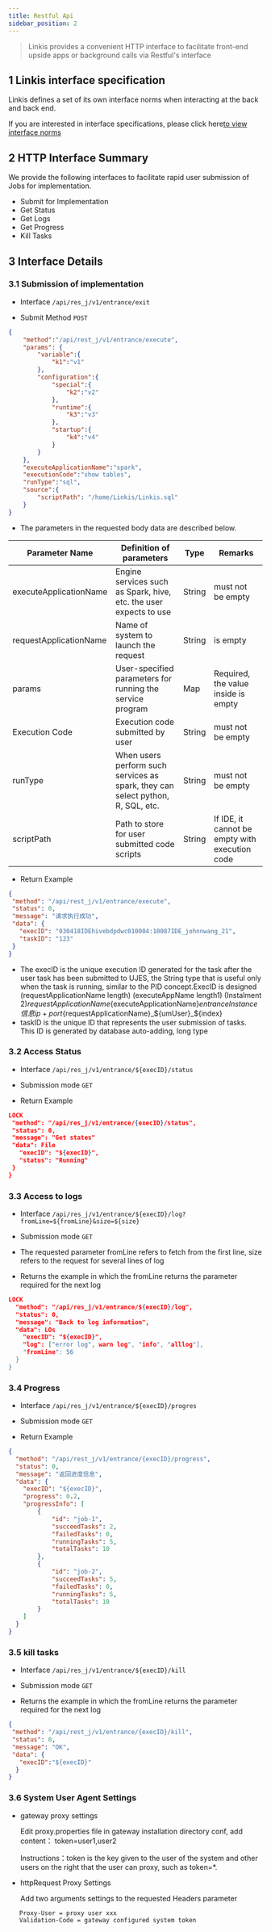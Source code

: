 ```yaml
---
title: Restful Api
sidebar_position: 2
---
```

> Linkis provides a convenient HTTP interface to facilitate front-end upside apps or background calls via Restful's interface


## 1 Linkis interface specification

Linkis defines a set of its own interface norms when interacting at the back and back end.

If you are interested in interface specifications, please click here[to view interface norms](/community/development_specification/api)

## 2 HTTP Interface Summary

We provide the following interfaces to facilitate rapid user submission of Jobs for implementation.

 - Submit for Implementation
 - Get Status
 - Get Logs
 - Get Progress
 - Kill Tasks

## 3 Interface Details

### 3.1 Submission of implementation

- Interface `/api/res_j/v1/entrance/exit`

- Submit Method `POST`

```json
{
    "method":"/api/rest_j/v1/entrance/execute",
    "params": {
        "variable":{
            "k1":"v1"
        },
        "configuration":{
            "special":{
                "k2":"v2"
            },
            "runtime":{
                "k3":"v3"
            },
            "startup":{
                "k4":"v4"
            }
        }
    },
    "executeApplicationName":"spark",
    "executionCode":"show tables",
    "runType":"sql",
    "source":{
        "scriptPath": "/home/Linkis/Linkis.sql"
    }
}
```

- The parameters in the requested body data are described below.


| Parameter Name         | Definition of parameters                                                        | Type   | Remarks                                        |
| ---------------------- | ------------------------------------------------------------------------------- | ------ | ---------------------------------------------- |
| executeApplicationName | Engine services such as Spark, hive, etc. the user expects to use               | String | must not be empty                              |
| requestApplicationName | Name of system to launch the request                                            | String | is empty                                       |
| params                 | User-specified parameters for running the service program                       | Map    | Required, the value inside is empty            |
| Execution Code         | Execution code submitted by user                                                | String | must not be empty                              |
| runType                | When users perform such services as spark, they can select python, R, SQL, etc. | String | must not be empty                              |
| scriptPath             | Path to store for user submitted code scripts                                   | String | If IDE, it cannot be empty with execution code |


- Return Example

```json
{
 "method": "/api/rest_j/v1/entrance/execute",
 "status": 0,
 "message": "请求执行成功",
 "data": {
   "execID": "030418IDEhivebdpdwc010004:10087IDE_johnnwang_21",
   "taskID": "123"  
 }
}
```

- The execID is the unique execution ID generated for the task after the user task has been submitted to UJES, the String type that is useful only when the task is running, similar to the PID concept.ExecID is designed (requestApplicationName length) (executeAppName length1) (Instalment 2)${requestApplicationName}${executeApplicationName}${entranceInstance信息ip+port}${requestApplicationName}_${umUser}_${index}
- taskID is the unique ID that represents the user submission of tasks. This ID is generated by database auto-adding, long type


### 3.2 Access Status

- Interface `/api/res_j/v1/entrance/${execID}/status`

- Submission mode `GET`

- Return Example

```json
LOCK
 "method": "/api/res_j/v1/entrance/{execID}/status",
 "status": 0,
 "message": "Get states"
 "data": File
   "execID": "${execID}",
   "status": "Running"
 }
}
```

### 3.3 Access to logs

- Interface `/api/res_j/v1/entrance/${execID}/log?fromLine=${fromLine}&size=${size}`

- Submission mode `GET`

- The requested parameter fromLine refers to fetch from the first line, size refers to the request for several lines of log

- Returns the example in which the fromLine returns the parameter required for the next log

```json
LOCK
  "method": "/api/res_j/v1/entrance/${execID}/log",
  "status": 0,
  "message": "Back to log information",
  "data": LOs
    "execID": "${execID}",
    "log": ["error log", warn log", "info", "alllog"],
    "fromLine": 56
  }
}
```

### 3.4 Progress

- Interface `/api/res_j/v1/entrance/${execID}/progres`

- Submission mode `GET`<br/>

- Return Example

```json
{
  "method": "/api/rest_j/v1/entrance/{execID}/progress",
  "status": 0,
  "message": "返回进度信息",
  "data": {
    "execID": "${execID}",
    "progress": 0.2,
    "progressInfo": [
        {
            "id": "job-1",
            "succeedTasks": 2,
            "failedTasks": 0,
            "runningTasks": 5,
            "totalTasks": 10
        },
        {
            "id": "job-2",
            "succeedTasks": 5,
            "failedTasks": 0,
            "runningTasks": 5,
            "totalTasks": 10
        }
    ]
  }
}
```

### 3.5 kill tasks

- Interface `/api/res_j/v1/entrance/${execID}/kill`

- Submission mode `GET`

- Returns the example in which the fromLine returns the parameter required for the next log

```json
{
 "method": "/api/rest_j/v1/entrance/{execID}/kill",
 "status": 0,
 "message": "OK",
 "data": {
   "execID":"${execID}"
  }
}
```

### 3.6 System User Agent Settings

- gateway proxy settings

  Edit proxy.properties file in gateway installation directory conf, add content： token=user1,user2

  Instructions：token is the key given to the user of the system and other users on the right that the user can proxy, such as token=*.

- httpRequest Proxy Settings

  Add two arguments settings to the requested Headers parameter

 ```
    Proxy-User = proxy user xxx
    Validation-Code = gateway configured system token

 ```